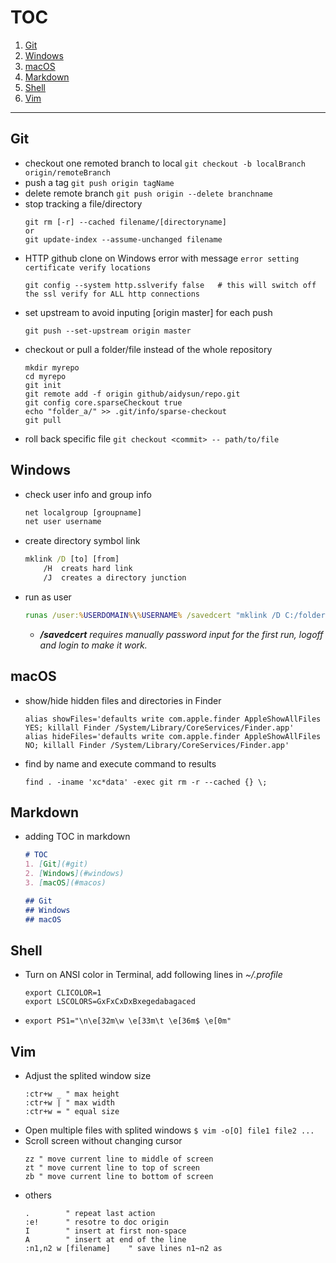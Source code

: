 # TOC
1. [Git](#git)
2. [Windows](#windows)
3. [macOS](#macos)
4. [Markdown](#markdown)
5. [Shell](#shell)
6. [Vim](#vim)
------

## Git
  - checkout one remoted branch to local 
    ```git checkout -b localBranch origin/remoteBranch```
  - push a tag 
    ```git push origin tagName```
  - delete remote branch 
    ```git push origin --delete branchname```
  - stop tracking a file/directory
    ```shell
    git rm [-r] --cached filename/[directoryname]
    or
    git update-index --assume-unchanged filename
    ```
  - HTTP github clone on Windows error with message ```error setting certificate verify locations```
    ```shell
    git config --system http.sslverify false   # this will switch off the ssl verify for ALL http connections
    ```
  - set upstream to avoid inputing [origin master] for each push
    ```git
    git push --set-upstream origin master
    ```
  - checkout or pull a folder/file instead of the whole repository
    ```
    mkdir myrepo
    cd myrepo
    git init
    git remote add -f origin github/aidysun/repo.git
    git config core.sparseCheckout true
    echo "folder_a/" >> .git/info/sparse-checkout
    git pull
    ```
  - roll back specific file
    ```git checkout <commit> -- path/to/file```



## Windows
  - check user info and group info
    ``` bat
    net localgroup [groupname] 
    net user username 
    ```

  - create directory symbol link 
    ``` bat
    mklink /D [to] [from] 
        /H  creats hard link
        /J  creates a directory junction
    ```
  - run as user
    ```bat
    runas /user:%USERDOMAIN%\%USERNAME% /savedcert "mklink /D C:/folder D:/folder"
    ```
    * _**/savedcert** requires manually password input for the first run, logoff and login to make it work._


## macOS
  - show/hide hidden files and directories in Finder
    ```shell
    alias showFiles='defaults write com.apple.finder AppleShowAllFiles YES; killall Finder /System/Library/CoreServices/Finder.app'
    alias hideFiles='defaults write com.apple.finder AppleShowAllFiles NO; killall Finder /System/Library/CoreServices/Finder.app'
    ```
  - find by name and execute command to results
    ```shell
    find . -iname 'xc*data' -exec git rm -r --cached {} \;
    ```
    
    
## Markdown
  - adding TOC in markdown
    ```markdown
    # TOC
    1. [Git](#git)
    2. [Windows](#windows)
    3. [macOS](#macos)
    
    ## Git
    ## Windows
    ## macOS
    ```


## Shell
  - Turn on ANSI color in Terminal, add following lines in *~/.profile*
    ```
    export CLICOLOR=1
    export LSCOLORS=GxFxCxDxBxegedabagaced
    ```
  - ``` export PS1="\n\e[32m\w \e[33m\t \e[36m$ \e[0m" ```


## Vim
  - Adjust the splited window size
    ```
    :ctr+w _ " max height
    :ctr+w | " max width
    :ctr+w = " equal size
    ```
  - Open multiple files with splited windows
    ```$ vim -o[O] file1 file2 ...```
  - Scroll screen without changing cursor
    ```
    zz " move current line to middle of screen
    zt " move current line to top of screen
    zb " move current line to bottom of screen
    ```
  - others
    ```
    .        " repeat last action
    :e!      " resotre to doc origin
    I        " insert at first non-space
    A        " insert at end of the line
    :n1,n2 w [filename]    " save lines n1~n2 as 
    ```


